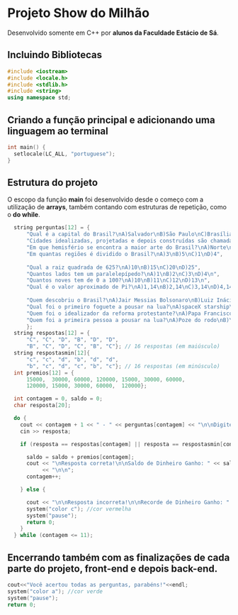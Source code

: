 # Projeto Show do Milhão
Desenvolvido somente em C++ por **alunos da Faculdade Estácio de Sá**.

## Incluindo Bibliotecas
```c++
#include <iostream>
#include <locale.h>
#include <stdlib.h>
#include <string>
using namespace std;
```

## Criando a função principal e adicionando uma linguagem ao terminal
```c++
int main() {
  setlocale(LC_ALL, "portuguese");
}
```

## Estrutura do projeto
O escopo da função **main** foi desenvolvido desde o começo com a utilização de **arrays**, também contando com estruturas de repetição, como o **do while**.

```c++
  string perguntas[12] = {
      "Qual é a capital do Brasil?\nA)Salvador\nB)São Paulo\nC)Brasília\nD)Rio de Janeiro",
      "Cidades idealizadas, projetadas e depois construídas são chamadas de:\nA)Cidades Naturais\nB)Cidades Históricas\nC)Cidades Planejadas\nD)Cidades Fantasmas",
      "Em que hemisfério se encontra a maior arte do Brasil?\nA)Norte\nB)Nordeste\nC)Leste\nD)Sul",
      "Em quantas regiões é dividido o Brasil?\nA)3\nB)5\nC)1\nD)4",
      
      "Qual a raiz quadrada de 625?\nA)10\nB)15\nC)20\nD)25",
      "Quantos lados tem um paralelepípedo?\nA)1\nB)2\nC)3\nD)4\n",
      "Quantos noves tem de 0 a 100?\nA)10\nB)11\nC)12\nD)13\n",
      "Qual é o valor aproximado de Pi?\nA)1,14\nB)2,14\nC)3,14\nD)4,14\n",
      
      "Quem descobriu o Brasil?\nA)Jair Messias Bolsonaro\nB)Luiz Inácio Lula da Silva\nC)Jojo todynho\nD)Pedro Álvares Cabral",
      "Qual foi o primeiro foguete a pousar na lua?\nA)spaceX starship\nB)Ganímedes\nC)Apollo 11\nD)Luna 2\n",
      "Quem foi o idealizador da reforma protestante?\nA)Papa Francisco\nB)Martinho Lutéro\nC)Dom Pedro II\nD)Papa Leão X",
      "Quem foi a primeira pessoa a pousar na lua?\nA)Poze do rodo\nB)Yuri Gagarin\nC)Neil Armstrong\nD)Elon Musk"
      };
  string respostas[12] = {
      "C", "C", "D", "B", "D", "D",
      "B", "C", "D", "C", "B", "C"}; // 16 respostas (em maiúsculo)
  string respostasmin[12]{
      "c", "c", "d", "b", "d", "d",
      "b", "c", "d", "c", "b", "c"}; // 16 respostas (em minúsculo)
  int premios[12] = {
      15000,  30000, 60000, 120000, 15000, 30000, 60000,
      120000, 15000, 30000, 60000,  120000};

  int contagem = 0, saldo = 0;
  char resposta[20];

  do {
    cout << contagem + 1 << " - " << perguntas[contagem] << "\n\nDigite a resposta: ";
    cin >> resposta;

    if (resposta == respostas[contagem] || resposta == respostasmin[contagem]) {

      saldo = saldo + premios[contagem];
      cout << "\nResposta correta!\n\nSaldo de Dinheiro Ganho: " << saldo
           << "\n\n";
      contagem++;

    } else {

      cout << "\n\nResposta incorreta!\n\nRecorde de Dinheiro Ganho: " << saldo << "\n\n";
      system("color c"); //cor vermelha
      system("pause");
      return 0;
    }
  } while (contagem <= 11);
```

## Encerrando também com as finalizações de cada parte do projeto, front-end e depois back-end.
  ```c++
  cout<<"Você acertou todas as perguntas, parabéns!"<<endl;
  system("color a"); //cor verde
  system("pause");
  return 0;
  ```
